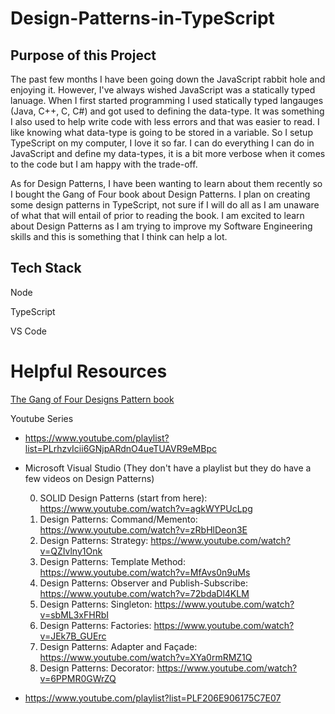 # Design-Patterns-in-TypeScript

## Purpose of this Project
The past few months I have been going down the JavaScript rabbit hole and enjoying it. However, I've always wished JavaScript was a statically typed lanuage. When I first started programming I used statically typed langauges (Java, C++, C, C#) and got used to defining the data-type. It was something I also used to help write code with less errors and that was easier to read. I like knowing what data-type is going to be stored in a variable. So I setup TypeScript on my computer, I love it so far. I can do everything I can do in JavaScript and define my data-types, it is a bit more verbose when it comes to the code but I am happy with the trade-off. 

As for Design Patterns, I have been wanting to learn about them recently so I bought the Gang of Four book about Design Patterns. I plan on creating some design patterns in TypeScript, not sure if I will do all as I am unaware of what that will entail of prior to reading the book. I am excited to learn about Design Patterns as I am trying to improve my Software Engineering skills and this is something that I think can help a lot.

## Tech Stack

Node

TypeScript

VS Code

# Helpful Resources
[The Gang of Four Designs Pattern book](https://www.amazon.com/Design-Patterns-Object-Oriented-Addison-Wesley-Professional-ebook/dp/B000SEIBB8)

Youtube Series

  * https://www.youtube.com/playlist?list=PLrhzvIcii6GNjpARdnO4ueTUAVR9eMBpc
  
  * Microsoft Visual Studio (They don't have a playlist but they do have a few videos on Design Patterns)
    
      0. SOLID Design Patterns (start from here):   https://www.youtube.com/watch?v=agkWYPUcLpg
      1. Design Patterns: Command/Memento:   https://www.youtube.com/watch?v=zRbHlDeon3E
      2. Design Patterns: Strategy:   https://www.youtube.com/watch?v=QZIvlny1Onk
      3. Design Patterns: Template Method:   https://www.youtube.com/watch?v=MfAvs0n9uMs
      4. Design Patterns: Observer and Publish-Subscribe:   https://www.youtube.com/watch?v=72bdaDl4KLM
      5. Design Patterns: Singleton:   https://www.youtube.com/watch?v=sbML3xFHRbI
      6. Design Patterns: Factories:   https://www.youtube.com/watch?v=JEk7B_GUErc
      7. Design Patterns: Adapter and Façade:   https://www.youtube.com/watch?v=XYa0rmRMZ1Q
      8. Design Patterns: Decorator:   https://www.youtube.com/watch?v=6PPMR0GWrZQ

  * https://www.youtube.com/playlist?list=PLF206E906175C7E07
